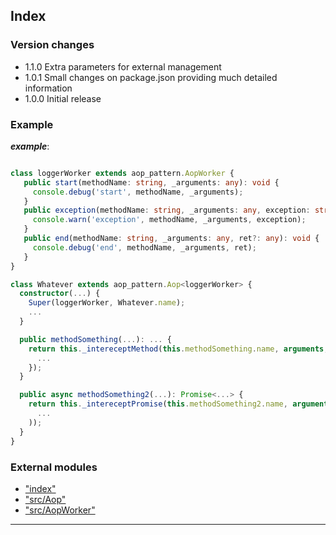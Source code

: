 

## Index

### Version changes

*   1.1.0 Extra parameters for external management
*   1.0.1 Small changes on package.json providing much detailed information
*   1.0.0 Initial release

### Example

*__example__*:
 ```typescript

class loggerWorker extends aop_pattern.AopWorker {
    public start(methodName: string, _arguments: any): void {
      console.debug('start', methodName, _arguments);
    }
    public exception(methodName: string, _arguments: any, exception: string): void {
      console.warn('exception', methodName, _arguments, exception);
    }
    public end(methodName: string, _arguments: any, ret?: any): void {
      console.debug('end', methodName, _arguments, ret);
    }
}

class Whatever extends aop_pattern.Aop<loggerWorker> {
   constructor(...) {
     Super(loggerWorker, Whatever.name);
     ...
   }

   public methodSomething(...): ... {
     return this._intereceptMethod(this.methodSomething.name, arguments, () => {
       ...
     });
   }

   public async methodSomething2(...): Promise<...> {
     return this._intereceptPromise(this.methodSomething2.name, arguments, new Promise(
       ...
     ));
   }
}
```

### External modules

* ["index"](docs/modules/_index_.md)
* ["src/Aop"](docs/modules/_src_aop_.md)
* ["src/AopWorker"](docs/modules/_src_aopworker_.md)

---
